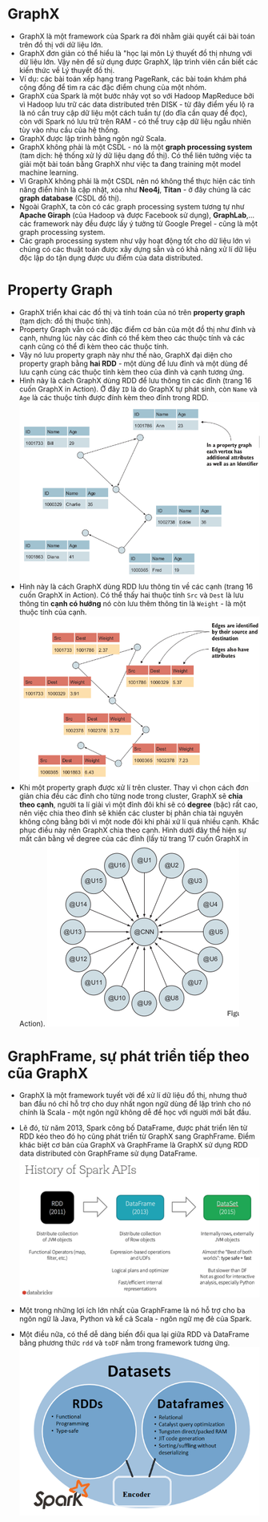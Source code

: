 # GraphX
* GraphX là một framework của Spark ra đời nhằm giải quyết cái bài toán trên đồ thị với dữ liệu lớn.
* GraphX đơn giản có thể hiểu là "học lại môn Lý thuyết đồ thị nhưng với dữ liệu lớn. Vậy nên để sử dụng được GraphX, lập trình viên cần biết các kiến thức về Lý thuyết đồ thị.
* Ví dụ: các bài toán xếp hạng trang PageRank, các bài toán khám phá cộng đồng để tìm ra các đặc điểm chung của một nhóm.
* GraphX của Spark là một bước nhảy vọt so với Hadoop MapReduce bởi vì Hadoop lưu trữ các data distributed trên DISK - từ đây điểm yếu lộ ra là nó cần truy cập dữ liệu một cách tuần tự (do đĩa cần quay để đọc), còn với Spark nó lưu trữ trên RAM - có thể truy cập dữ liệu ngẫu nhiên tùy vào nhu cầu của hệ thống.
* GraphX được lập trình bằng ngôn ngữ Scala.
* GraphX không phải là một CSDL - nó là một **graph processing system** (tam dịch: hệ thống xử lý dữ liệu dạng đồ thị). Có thể liên tưởng việc ta giải một bài toán bằng GraphX như việc ta đang training một model machine learning.
* Vì GraphX không phải là một CSDL nên nó không thể thực hiện các tính năng điển hình là cập nhật, xóa như **Neo4j**, **Titan** - ở đây chúng là các **graph database** (CSDL đồ thị).
* Ngoài GraphX, ta còn có các graph processing system tương tự như **Apache Giraph** (của Hadoop và được Facebook sử dụng), **GraphLab**,... các framework này đều được lấy ý tưởng từ Google Pregel - cũng là một graph processing system.
* Các graph processing system như vậy hoạt động tốt cho dữ liệu lớn vì chúng có các thuật toán được xây dựng sẵn và có khả năng xử lí dữ liệu độc lập do tận dụng được ưu điểm của data distributed.

# Property Graph
* GraphX triển khai các đồ thị và tính toán của nó trên **property graph** (tạm dịch: đồ thị thuộc tính). 
* Property Graph vẫn có các đặc điểm cơ bản của một đồ thị như đỉnh và cạnh, nhưng lúc này các đỉnh có thể kèm theo các thuộc tính và các cạnh cũng có thể đi kèm theo các thuộc tính.
* Vậy nó lưu property graph này như thế nào, GraphX đại diện cho property graph bằng **hai RDD** - một dùng để lưu đỉnh và một dùng để lưu cạnh cùng các thuộc tính kèm theo của đỉnh và cạnh tương ứng.
* Hình này là cách GraphX dùng RDD để lưu thông tin các đỉnh (trang 16 cuốn GraphX in Action). Ở đây `ID` là do GraphX tự phát sinh, còn `Name` và `Age` là các thuộc tính được đính kèm theo đỉnh trong RDD.
  ![](images/01.png)
* Hình này là cách GraphX dùng RDD lưu thông tin về các cạnh (trang 16 cuốn GraphX in Action). Có thể thấy hai thuộc tính `Src` và `Dest` là lưu thông tin **cạnh có hướng** nó còn lưu thêm thông tin là `Weight` - là một thuộc tính của cạnh.
  ![](images/02.png)
* Khi một property graph được xử lí trên cluster. Thay vì chọn cách đơn giản chia đều các đỉnh cho từng node trong cluster, GraphX sẽ **chia theo cạnh**, người ta lí giải vì một đỉnh đôi khi sẽ có **degree** (bậc) rất cao, nên việc chia theo đỉnh sẽ khiến các cluster bị phân chia tài nguyên không công bằng bởi vì một node đôi khi phải xử lí quá nhiều cạnh. Khắc phục điều này nên GraphX chia theo cạnh. Hình dưới đây thể hiện sự mất cân bằng về degree của các đỉnh (lấy từ trang 17 cuốn GraphX in Action).
  ![](images/03.png)

# GraphFrame, sự phát triển tiếp theo cũa GraphX
* GraphX là một framework tuyết vời để xử lí dữ liệu đồ thị, nhưng thuở ban đầu nó chỉ hỗ trợ cho duy nhất ngon ngữ dùng để lập trình cho nó chính là Scala - một ngôn ngữ không dễ để học với người mới bắt đầu.
* Lẽ đó, từ năm 2013, Spark công bố DataFrame, được phát triển lên từ RDD kéo theo đó họ cũng phát triển từ GraphX sang GraphFrame. Điểm khác biệt cơ bản của GraphX và GraphFrame là GraphX sử dụng RDD data distributed còn GraphFrame sử dụng DataFrame.
  ![](images/04.png)

* Một trong những lợi ích lớn nhất của GraphFrame là nó hỗ trợ cho ba ngôn ngữ là Java, Python và kể cả Scala - ngôn ngữ mẹ đẻ của Spark.
* Một điều nữa, có thể dễ dàng biến đổi qua lại giữa RDD và DataFrame bằng phương thức `rdd` và `toDF` nằm trong framework tương ứng.
  ![](images/05.png)